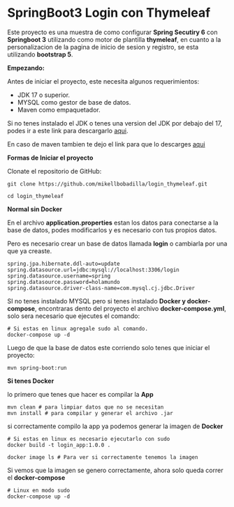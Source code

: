 # SpringBoot3 Login con Thymeleaf

Este proyecto es una muestra de como configurar **Spring Secutiry 6** con **Springboot 3** utilizando como motor de plantilla 
**thymeleaf**, en cuanto a la personalizacion de la pagina de inicio de sesion y registro, se esta utilizando **bootstrap 5**.

**Empezando:**

Antes de iniciar el proyecto, este necesita algunos requerimientos:

- JDK 17 o superior.
- MYSQL como gestor de base de datos.
- Maven como empaquetador.

Si no tenes instalado el JDK o tenes una version del JDK por debajo del 17, podes ir a este link para descargarlo [aqui](https://learn.microsoft.com/en-us/java/openjdk/download).

En caso de maven tambien te dejo el link para que lo descarges [aqui](https://maven.apache.org/download.cgi)

**Formas de Iniciar el proyecto**

Clonate el repositorio de GitHub:
```shell
git clone https://github.com/mikellbobadilla/login_thymeleaf.git

cd login_thymeleaf
```

**Normal sin Docker**

En el archivo **application.properties** estan los datos para conectarse a la base de datos, podes modificarlos y es necesario con tus propios datos.

Pero es necesario crear un base de datos llamada **login** o cambiarla por una que ya creaste.

```properties
spring.jpa.hibernate.ddl-auto=update
spring.datasource.url=jdbc:mysql://localhost:3306/login
spring.datasource.username=spring
spring.datasource.password=holamundo
spring.datasource.driver-class-name=com.mysql.cj.jdbc.Driver
```

SI no tenes instalado MYSQL pero si tenes instalado **Docker y docker-compose**, encontraras dento del proyecto
el archivo **docker-compose.yml**, solo sera necesario que ejecutes el comando:

```shell
# Si estas en linux agregale sudo al comando. 
docker-compose up -d
```
Luego de que la base de datos este corriendo solo tenes que iniciar el proyecto:

```shell
mvn spring-boot:run
```

**Si tenes Docker**

lo primero que tenes que hacer es compilar la **App**

```shell
mvn clean # para limpiar datos que no se necesitan
mvn install # para compilar y generar el archivo .jar
```

si correctamente compilo la app ya podemos generar la imagen de **Docker**

```shell
# Si estas en linux es necesario ejecutarlo con sudo
docker build -t login_app:1.0.0 .

docker image ls # Para ver si correctamente tenemos la imagen
```

Si vemos que la imagen se genero correctamente, ahora solo queda correr el **docker-compose**

```shell
# Linux en modo sudo
docker-compose up -d
```